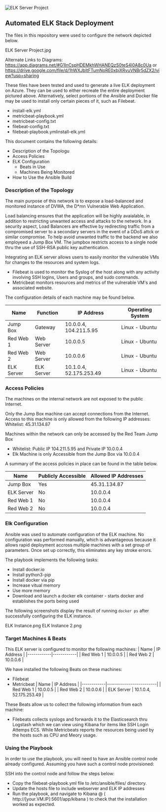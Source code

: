 ![ELK Server Project](https://user-images.githubusercontent.com/78285552/119273521-5303fe00-bbd9-11eb-94fd-8b0bcd97625d.png)
## Automated ELK Stack Deployment

The files in this repository were used to configure the network depicted below.

ELK Server Project.jpg

Alternate Links to Diagrams:
https://app.diagrams.net/#G1InCspHDEMkhWHANEQzS0teS4l0A8c0Ua
or
https://drive.google.com/file/d/1hWXJbItFTumNoRE0xbjXRvuVNBr5dZX2/view?usp=sharing


These files have been tested and used to generate a live ELK deployment on Azure. They can be used to either recreate the entire deployment pictured above. Alternatively, select portions of the Ansible and Docker file may be used to install only certain pieces of it, such as Filebeat.

  - install-elk.yml
  - metricbeat-playbook.yml
  - metricbeat-config.txt
  - filebeat-config.txt
  - filebeat-playbook.ymlinstall-elk.yml
  

This document contains the following details:
- Description of the Topologu
- Access Policies
- ELK Configuration
  - Beats in Use
  - Machines Being Monitored
- How to Use the Ansible Build


### Description of the Topology

The main purpose of this network is to expose a load-balanced and monitored instance of DVWA, the D*mn Vulnerable Web Application.

Load balancing ensures that the application will be highly avaialable, in addition to restricting unwanted access and attacks to the network.
In a security aspect, Load Balancers are effective by redirecting traffic from a compromised server to a secondary servers in the event of a DDoS attck or similar compromise. To help avoid unwanted traffic to the backend we also employeed a Jump Box VM. The jumpbox restricts access to a single node thru the use of SSH-RSA public key authentication. 

  
Integrating an ELK server allows users to easily monitor the vulnerable VMs for changes to the resources and system logs.
- Filebeat is used to monitor the Syslog of the host along with any activity involving SSH logins, Users and groups, and sudo commands.
- Metricbeat monitors resources and metrics of the vulnerable VM's and associated website.

The configuration details of each machine may be found below.

| Name       | Function    | IP Address              | Operating System |
|------------|-------------|-------------------------|------------------|
| Jump Box   | Gateway     | 10.0.0.4, 104.211.5.95  | Linux - Ubuntu   |
| Red Web 1  | Web Server  | 10.0.0.5                | Linux - Ubuntu   |
| Red Web 2  | Web Server  | 10.0.0.6                | Linux - Ubuntu   |
| ELK Server | ELK Server  | 10.1.0.4, 52.175.253.49 | Linux - Ubuntu   |

### Access Policies

The machines on the internal network are not exposed to the public Internet. 

Only the Jump Box machine can accept connections from the Internet. Access to this machine is only allowed from the following IP addresses:
Whitelist: 45.31.134.87


Machines within the network can only be accessed by the Red Team Jump Box
- Whitelist: Public IP 104.211.5.95 and  Private IP 10.0.0.4
- Elk Machine is only Accessible from the Jump Box via 10.0.0.4

					      

A summary of the access policies in place can be found in the table below.

| Name       | Publicly Accessible | Allowed IP Addresses |
|------------|---------------------|----------------------|
| Jump Box   | Yes                 | 45.31.134.87         |
| ELK Server | No                  | 10.0.0.4             |
| Red Web 1  | No                  | 10.0.0.4             |
| Red Web 2  | No                  | 10.0.0.4             |

### Elk Configuration

Ansible was used to automate configuration of the ELK machine. No configuration was performed manually, which is advantageous because it allows rapid deployment accross multiple machines with a set group of parameters. Once set up correctly, this eliminates any key stroke errors.

The playbook implements the following tasks:
- Install docker.io
- Install python3-pip
- Install docker via pip
- Increase vitual memory
- Use more memory
- Download and launch a docker elk container - starts docker and establishes the ports being used

The following screenshots display the result of running `docker ps` after successfully configuring the ELK instance.

ELK Instance.png
ELK Instance 2.png

### Target Machines & Beats
This ELK server is configured to monitor the following machines:
| Name       | IP Address |
|------------|------------|
| Red Web 1  | 10.0.0.5   |
| Red Web 2  | 10.0.0.6   |

We have installed the following Beats on these machines:
- Filebeat
- Metricbeat
| Name       | IP Address              |
|------------|-------------------------|
| Red Web 1  | 10.0.0.5                |
| Red Web 2  | 10.0.0.6                |
| ELK Server | 10.1.0.4, 52.175.253.49 |

These Beats allow us to collect the following information from each machine:
- Filebeats collects syslogs and forwards it to the Elasticsearch thru Logstash which we can view using Kibana for items like SSH Login Attemps ECS. While Metricbeats reports the resources being used by the hosts such as CPU and Meory usage. 

### Using the Playbook
In order to use the playbook, you will need to have an Ansible control node already configured. Assuming you have such a control node provisioned: 

SSH into the control node and follow the steps below:
- Copy the filebeat-playbook.yml file to /etc/ansible/files/ directory.
- Update the hosts file to include webserver and ELK IP addresses
- Run the playbook, and navigate to Kibana @ ( http://[your.VM.IP]:5601/app/kibana ) to check that the installation worked as expected.

